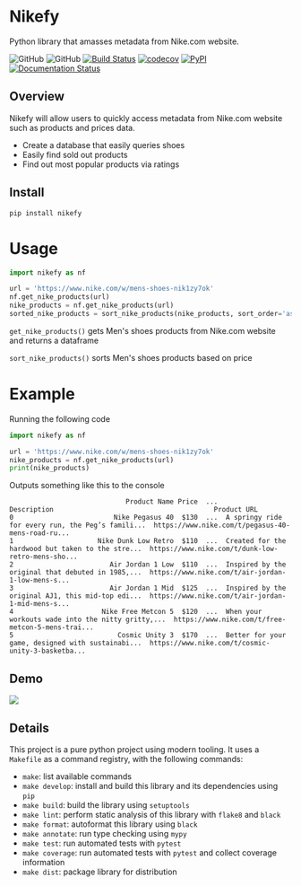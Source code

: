 # Nikefy
Python library that amasses metadata from Nike.com website.

![GitHub](https://img.shields.io/badge/license-Apache--2.0-ffa500)
![GitHub](https://img.shields.io/github/issues/cgr2134/nikefy?color=aqua)
[![Build Status](https://github.com/cgr2134/nikefy/workflows/Build%20Status/badge.svg?branch=main)](https://github.com/cgr2134/nikefy/actions?query=workflow%3A%22Build+Status%22)
[![codecov](https://codecov.io/gh/cgr2134/nikefy/branch/main/graph/badge.svg)](https://codecov.io/gh/cgr2134/nikefy)
[![PyPI](https://img.shields.io/pypi/v/nikefy)](https://pypi.org/project/nikefy/)
[![Documentation Status](https://readthedocs.org/projects/nikefy/badge/?version=latest)](https://nikefy.readthedocs.io/en/latest/?badge=latest)
## Overview

Nikefy will allow users to quickly access metadata from Nike.com website such as products and prices data.

* Create a database that easily queries shoes
* Easily find sold out products
* Find out most popular products via ratings

## Install

```
pip install nikefy
```

# Usage
```python
import nikefy as nf

url = 'https://www.nike.com/w/mens-shoes-nik1zy7ok'
nf.get_nike_products(url)
nike_products = nf.get_nike_products(url)
sorted_nike_products = sort_nike_products(nike_products, sort_order='asc')
```

`get_nike_products()` gets Men's shoes products from Nike.com website and returns a dataframe

`sort_nike_products()` sorts Men's shoes products based on price

# Example
Running the following code
```python
import nikefy as nf

url = 'https://www.nike.com/w/mens-shoes-nik1zy7ok'
nike_products = nf.get_nike_products(url)
print(nike_products)

```
Outputs something like this to the console
```
                             Product Name Price  ...                                        Description                                        Product URL
0                         Nike Pegasus 40  $130  ...  A springy ride for every run, the Peg’s famili...  https://www.nike.com/t/pegasus-40-mens-road-ru...
1                     Nike Dunk Low Retro  $110  ...  Created for the hardwood but taken to the stre...  https://www.nike.com/t/dunk-low-retro-mens-sho...
2                        Air Jordan 1 Low  $110  ...  Inspired by the original that debuted in 1985,...  https://www.nike.com/t/air-jordan-1-low-mens-s...
3                        Air Jordan 1 Mid  $125  ...  Inspired by the original AJ1, this mid-top edi...  https://www.nike.com/t/air-jordan-1-mid-mens-s...
4                      Nike Free Metcon 5  $120  ...  When your workouts wade into the nitty gritty,...  https://www.nike.com/t/free-metcon-5-mens-trai...
5                          Cosmic Unity 3  $170  ...  Better for your game, designed with sustainabi...  https://www.nike.com/t/cosmic-unity-3-basketba...
```

## Demo
![](https://raw.githubusercontent.com/cgr2134/nikefy/main/docs/img/demo.gif)

## Details
This project is a pure python project using modern tooling. It uses a `Makefile` as a command registry, with the following commands:
- `make`: list available commands
- `make develop`: install and build this library and its dependencies using `pip`
- `make build`: build the library using `setuptools`
- `make lint`: perform static analysis of this library with `flake8` and `black`
- `make format`: autoformat this library using `black`
- `make annotate`: run type checking using `mypy`
- `make test`: run automated tests with `pytest`
- `make coverage`: run automated tests with `pytest` and collect coverage information
- `make dist`: package library for distribution